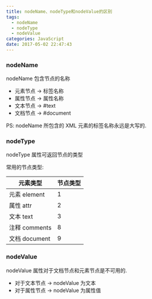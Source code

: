 ```yaml
---
title: nodeName、nodeType和nodeValue的区别
tags:
  - nodeName
  - nodeType
  - nodeValue
categories: JavaScript
date: 2017-05-02 22:47:43
---
```


### nodeName

nodeName 包含节点的名称

- 元素节点 -> 标签名称
- 属性节点 -> 属性名称
- 文本节点 -> #text
- 文档节点 -> #document

PS: nodeName 所包含的 XML 元素的标签名称永远是大写的.

### nodeType

nodeType 属性可返回节点的类型

常用的节点类型:

|    元素类型   | 节点类型 |
|---------------|----------|
| 元素 element  |        1 |
| 属性 attr     |        2 |
| 文本 text     |        3 |
| 注释 comments |        8 |
| 文档 document |        9 |

### nodeValue

nodeValue 属性对于文档节点和元素节点是不可用的.

- 对于文本节点 -> nodeValue 为文本
- 对于属性节点 -> nodeValue 为属性值
